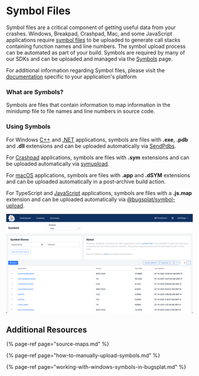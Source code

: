 # Symbol Files

Symbol files are a critical component of getting useful data from your crashes. Windows, Breakpad, Crashpad, Mac, and some JavaScript applications require [symbol files](https://www.bugsplat.com/resources/development/guide-to-symbol-files/) to be uploaded to generate call stacks containing function names and line numbers. The symbol upload process can be automated as part of your build. Symbols are required by many of our SDKs and can be uploaded and managed via the [Symbols](https://app.bugsplat.com/v2/symbols) page. 

For additional information regarding Symbol files, please visit the [documentation](https://www.bugsplat.com/docs/sdk/) specific to your application's platform

### What are Symbols?

Symbols are files that contain information to map information in the minidump file to file names and line numbers in source code.

### Using Symbols

For Windows [C++](https://www.bugsplat.com/docs/sdk/cplusplus) and [.NET](https://www.bugsplat.com/docs/sdk/dot-net) applications, symbols are files with **.exe**, **.pdb** and **.dll** extensions and can be uploaded automatically via [SendPdbs](https://www.bugsplat.com/docs/faq/sendpdbs/).

For [Crashpad](https://www.bugsplat.com/docs/sdk/crashpad) applications, symbols are files with **.sym** extensions and can be uploaded automatically via [symupload](https://github.com/google/breakpad/blob/main/docs/processor_design.md#processing).

For [macOS](https://www.bugsplat.com/docs/sdk/os-x) applications, symbols are files with **.app** and **.dSYM** extensions and can be uploaded automatically in a post-archive build action.

For TypeScript and [JavaScript](../../getting-started/integrations/web/javascript.md) applications, symbols are files with a **.js.map** extension and can be uploaded automatically via [@bugsplat/symbol-upload](https://www.npmjs.com/package/@bugsplat/symbol-upload).

![](../../../.gitbook/assets/screen-shot-2021-07-14-at-4.39.12-pm.png)



## Additional Resources

{% page-ref page="source-maps.md" %}

{% page-ref page="how-to-manually-upload-symbols.md" %}

{% page-ref page="working-with-windows-symbols-in-bugsplat.md" %}



